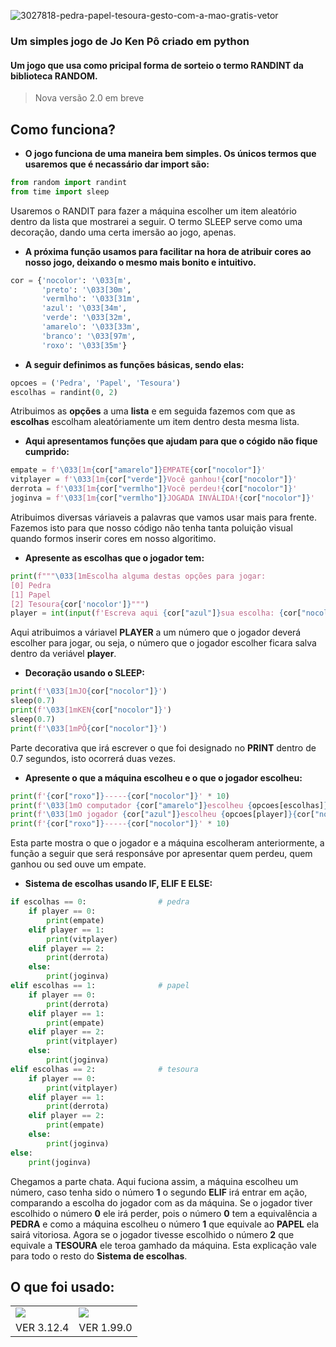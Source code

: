 ![3027818-pedra-papel-tesoura-gesto-com-a-mao-gratis-vetor](https://github.com/igorgp06/JoKenPo-v1.0/assets/166974033/bd43c3a2-323e-4bfc-ad80-ce8cf1e6c589)

### Um simples jogo de Jo Ken Pô criado em python

#### Um jogo que usa como pricipal forma de sorteio o termo RANDINT da biblioteca RANDOM.

> Nova versão 2.0 em breve

## Como funciona?

+ __O jogo funciona de uma maneira bem simples. Os únicos termos que usaremos que é necassário dar import são:__
~~~~python
from random import randint
from time import sleep
~~~~
Usaremos o RANDIT para fazer a máquina escolher um item aleatório dentro da lista que mostrarei a seguir. O termo SLEEP serve como uma decoração, dando uma certa imersão ao jogo, apenas. 

+ __A próxima função usamos para facilitar na hora de atribuir cores ao nosso jogo, deixando o mesmo mais bonito e intuitivo.__
~~~python
cor = {'nocolor': '\033[m',
       'preto': '\033[30m',
       'vermlho': '\033[31m',
       'azul': '\033[34m',
       'verde': '\033[32m',
       'amarelo': '\033[33m',
       'branco': '\033[97m',
       'roxo': '\033[35m'}
~~~~

+ __A seguir definimos as funções básicas, sendo elas:__
~~~~python
opcoes = ('Pedra', 'Papel', 'Tesoura')
escolhas = randint(0, 2)
~~~~
Atribuimos as __opções__ a uma __lista__ e em seguida fazemos com que as __escolhas__ escolham aleatóriamente um item dentro desta mesma lista.

+ __Aqui apresentamos funções que ajudam para que o cógido não fique cumprido:__
~~~~python
empate = f'\033[1m{cor["amarelo"]}EMPATE{cor["nocolor"]}'
vitplayer = f'\033[1m{cor["verde"]}Você ganhou!{cor["nocolor"]}'
derrota = f'\033[1m{cor["vermlho"]}Você perdeu!{cor["nocolor"]}'
joginva = f'\033[1m{cor["vermlho"]}JOGADA INVÁLIDA!{cor["nocolor"]}'
~~~~
Atribuimos diversas váriaveis a palavras que vamos usar mais para frente. Fazemos isto para que nosso código não tenha tanta poluição visual quando formos inserir cores em nosso algoritimo.

+ __Apresente as escolhas que o jogador tem:__
~~~~python
print(f"""\033[1mEscolha alguma destas opções para jogar:
[0] Pedra
[1] Papel
[2] Tesoura{cor['nocolor']}""")
player = int(input(f'Escreva aqui {cor["azul"]}sua escolha: {cor["nocolor"]}'))
~~~~
Aqui atribuimos a váriavel __PLAYER__ a um número que o jogador deverá escolher para jogar, ou seja, o número que o jogador escolher ficara salva dentro da veriável __player__.

+ __Decoração usando o SLEEP:__
~~~python
print(f'\033[1mJO{cor["nocolor"]}')
sleep(0.7)
print(f'\033[1mKEN{cor["nocolor"]}')
sleep(0.7)
print(f'\033[1mPÔ{cor["nocolor"]}')
~~~
Parte decorativa que irá escrever o que foi designado no __PRINT__ dentro de 0.7 segundos, isto ocorrerá duas vezes.

+ __Apresente o que a máquina escolheu e o que o jogador escolheu:__
~~~python
print(f'{cor["roxo"]}-----{cor["nocolor"]}' * 10)
print(f'\033[1mO computador {cor["amarelo"]}escolheu {opcoes[escolhas]}{cor["nocolor"]}')
print(f'\033[1mO jogador {cor["azul"]}escolheu {opcoes[player]}{cor["nocolor"]}')
print(f'{cor["roxo"]}-----{cor["nocolor"]}' * 10)
~~~
Esta parte mostra o que o jogador e a máquina escolheram anteriormente, a função a seguir que será responsáve por apresentar quem perdeu, quem ganhou ou sed ouve um empate.

+ __Sistema de escolhas usando IF, ELIF E ELSE:__
~~~python
if escolhas == 0:                # pedra
    if player == 0:
        print(empate)
    elif player == 1:
        print(vitplayer)
    elif player == 2:
        print(derrota)
    else:
        print(joginva)
elif escolhas == 1:              # papel
    if player == 0:
        print(derrota)
    elif player == 1:
        print(empate)
    elif player == 2:
        print(vitplayer)
    else:
        print(joginva)
elif escolhas == 2:              # tesoura
    if player == 0:
        print(vitplayer)
    elif player == 1:
        print(derrota)
    elif player == 2:
        print(empate)
    else:
        print(joginva)
else:
    print(joginva)
~~~
Chegamos a parte chata. Aqui fuciona assim, a máquina escolheu um número, caso tenha sido o número __1__ o segundo __ELIF__ irá entrar em ação, comparando a escolha do jogador com as da máquina. 
Se o jogador tiver escolhido o número __0__ ele irá perder, pois o número __0__ tem a equivalência a __PEDRA__ e como a máquina escolheu o número __1__ que equivale ao __PAPEL__ ela sairá vitoriosa. 
Agora se o jogador tivesse escolhido o número __2__ que equivale a __TESOURA__ ele teroa gamhado da máquina. Esta explicação vale para todo o resto do __Sistema de escolhas__.

## O que foi usado: 

  <table>
    <tr>
      <td><img src="https://img.shields.io/badge/Python-14354C?style=for-the-badge&logo=python&logoColor=white"</td> 
      <td><img src="https://img.shields.io/badge/vscode-4285F4?style=for-the-badge&logo=vscode&logoColor=white"</td>
    </tr>
    <tr>
      <td>VER 3.12.4</td>
      <td>VER 1.99.0</td>
    </tr>
  </table>



